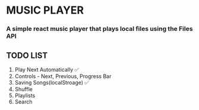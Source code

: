 # MUSIC PLAYER

### A simple react music player that plays local files using the Files API 

## TODO LIST
1. Play Next Automatically ✅
1. Controls - Next, Previous, Progress Bar
1. Saving Songs(localStroage) ✅
1. Shuffle
1. Playlists
1. Search